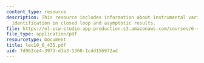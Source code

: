 ```yaml
---
content_type: resource
description: This resource includes information about instrumental variable methods,
  identification in closed loop and asymptotic results.
file: https://ol-ocw-studio-app-production.s3.amazonaws.com/courses/6-435-system-identification-spring-2005/7d962ce43973d3a313601cdd156972ad_lec10_6_435.pdf
file_type: application/pdf
resourcetype: Document
title: lec10_6_435.pdf
uid: 7d962ce4-3973-d3a3-1360-1cdd156972ad
---
```

